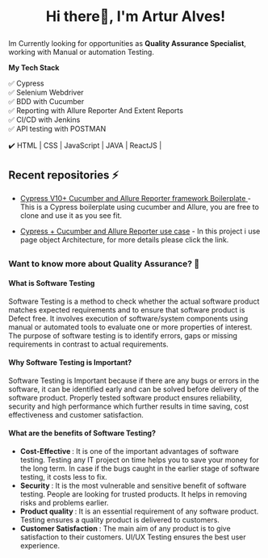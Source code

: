 <h1>
  <p align="center"> Hi there👋, I'm Artur Alves!
</h1>
<p>Im Currently looking for opportunities as <strong> Quality Assurance Specialist</strong>, working with Manual or automation Testing.</p>
  
<p><strong>My Tech Stack </strong>

:white_check_mark: Cypress <br/>
:white_check_mark: Selenium Webdriver<br/>
:white_check_mark: BDD with Cucumber<br/>
:white_check_mark: Reporting with Allure Reporter And Extent Reports <br/>
:white_check_mark: CI/CD with Jenkins <br/>
:white_check_mark: API testing with POSTMAN <br/>
  
:heavy_check_mark: HTML | CSS  | JavaScript | JAVA | ReactJS |<br/>


<h2>Recent repositories ⚡</h2> 

- [Cypress V10+  Cucumber and Allure Reporter framework Boilerplate ](https://github.com/ArturAAlves/Cypress-BDD-Allure-Boilerplate) - This is a Cypress boilerplate using cucumber and Allure, you are free to clone and use it as you see fit. 
 
 - [Cypress + Cucumber and Allure Reporter use case](https://github.com/ArturAAlves/CypressExampleTesting) - In this project i use page object Architecture, for more details please click the link.
<h2></h2>

### Want to know more about Quality Assurance? 🤔 ###

<h4>What is Software Testing</h4>
 <p>Software Testing is a method to check whether the actual software product matches expected requirements and to ensure that software product is Defect free. It involves execution of software/system components using manual or automated tools to evaluate one or more properties of interest. The purpose of software testing is to identify errors, gaps or missing requirements in contrast to actual requirements.</p>

<h4>Why Software Testing is Important?</h4> 
<p>Software Testing is Important because if there are any bugs or errors in the software, it can be identified early and can be solved before delivery of the software product. Properly tested software product ensures reliability, security and high performance which further results in time saving, cost effectiveness and customer satisfaction.</p>

#### What are the benefits of Software Testing? ####
 * <strong> Cost-Effective </strong>: It is one of the important advantages of software testing. Testing any IT project on time helps you to save your money for the long term. In case if the bugs caught in the earlier stage of software testing, it costs less to fix. </br>
 * <strong> Security </strong>: It is the most vulnerable and sensitive benefit of software testing. People are looking for trusted products. It helps in removing risks and problems earlier. </br>
 * <strong> Product quality </strong>: It is an essential requirement of any software product. Testing ensures a quality product is delivered to customers. </br>
 * <strong> Customer Satisfaction </strong>: The main aim of any product is to give satisfaction to their customers. UI/UX Testing ensures the best user experience.
 






<!--
**ArturAAlves/ArturAAlves** is a ✨ _special_ ✨ repository because its `README.md` (this file) appears on your GitHub profile.

Here are some ideas to get you started:

- 🔭 I’m currently working on ...
- 🌱 I’m currently learning ...
- 👯 I’m looking to collaborate on ...
- 🤔 I’m looking for help with ...
- 💬 Ask me about ...
- 📫 How to reach me: ...
- ⚡ Fun fact: ...
-->
